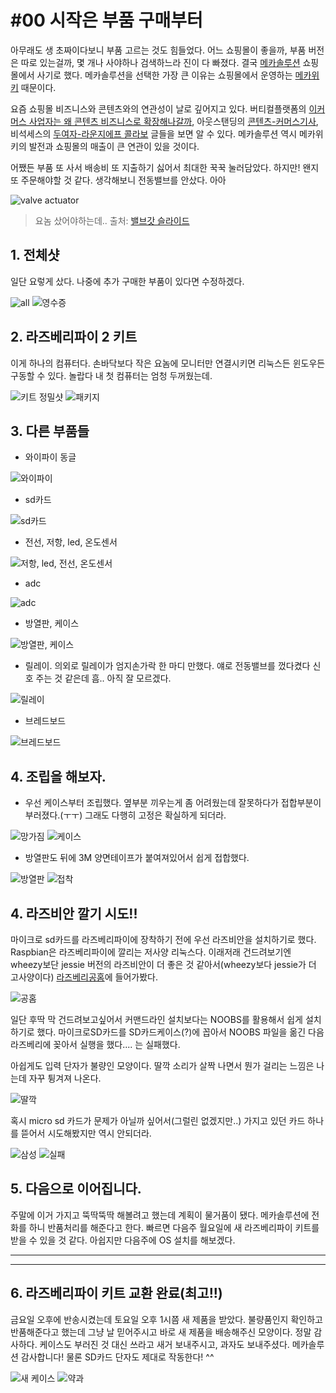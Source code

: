 # #00 시작은 부품 구매부터

아무래도 생 초짜이다보니 부품 고르는 것도 힘들었다. 어느 쇼핑몰이 좋을까, 부품 버전은 따로 있는걸까, 몇 개나 사야하나 검색하느라 진이 다 빠졌다. 결국 [메카솔루션](www.mechasolution.com) 쇼핑몰에서 사기로 했다. 메카솔루션을 선택한 가장 큰 이유는 쇼핑몰에서 운영하는 [메카위키](mechasolutionwiki.com) 때문이다.

요즘 쇼핑몰 비즈니스와 콘텐츠와의 연관성이 날로 깊어지고 있다. 버티컬플랫폼의 [이커머스 사업자는 왜 콘텐츠 비즈니스로 확장해나갈까](http://verticalplatform.kr/archives/5605), 아웃스탠딩의 [콘텐츠-커머스기사](http://outstanding.kr/이제는-콘텐츠가-커머스-커머스가-콘텐츠인-시대), 비석세스의 [두여자-라운지에프 콜라보](http://besuccess.com/2015/11/deuxyeoza/) 글들을 보면 알 수 있다. 메카솔루션 역시 메카위키의 발전과 쇼핑몰의 매출이 큰 연관이 있을 것이다.

어쨌든 부품 또 사서 배송비 또 지출하기 싫어서 최대한 꾹꾹 눌러담았다. 하지만! 왠지 또 주문해야할 것 같다. 생각해보니 전동밸브를 안샀다. 아아

![valve actuator](http://qbinson.com/wp-content/uploads/2015/11/valve_actuator.jpg)
> 요놈 샀어야하는데.. 출처: [밸브갓 슬라이드](http://www.slideshare.net/KyuhoKim/20150122-valve-god)

## 1. 전체샷
일단 요렇게 샀다. 나중에 추가 구매한 부품이 있다면 수정하겠다.

![all](http://qbinson.com/wp-content/uploads/2015/11/raspberry_00_all_151120.jpg)
![영수증](http://qbinson.com/wp-content/uploads/2015/11/raspberry_01_buy_151120.jpg)

## 2. 라즈베리파이 2 키트
이게 하나의 컴퓨터다. 손바닥보다 작은 요놈에 모니터만 연결시키면 리눅스든 윈도우든 구동할 수 있다. 놀랍다 내 첫 컴퓨터는 엄청 두꺼웠는데.

![키트 정밀샷](http://qbinson.com/wp-content/uploads/2015/11/raspberry_03_kit_151120.jpg)
![패키지](http://qbinson.com/wp-content/uploads/2015/11/raspberry_05_kit2_151120.jpg)

## 3. 다른 부품들

- 와이파이 동글

![와이파이](http://qbinson.com/wp-content/uploads/2015/11/raspberry_04_wifi_dongle_151120.jpg)

- sd카드

![sd카드](http://qbinson.com/wp-content/uploads/2015/11/raspberry_06_sdcard_151120.jpg)

- 전선, 저항, led, 온도센서

![저항, led, 전선, 온도센서](http://qbinson.com/wp-content/uploads/2015/11/raspberry_08_etc_151120.jpg)

- adc

![adc](http://qbinson.com/wp-content/uploads/2015/11/raspberry_07_adc_151120.jpg)

- 방열판, 케이스

![방열판, 케이스](http://qbinson.com/wp-content/uploads/2015/11/raspberry_09_case_151120.jpg)

- 릴레이. 의외로 릴레이가 엄지손가락 한 마디 만했다. 얘로 전동밸브를 껐다켰다 신호 주는 것 같은데 흠.. 아직 잘 모르겠다.

![릴레이](http://qbinson.com/wp-content/uploads/2015/11/raspberry_10_relay_151120.jpg)

- 브레드보드

![브레드보드](http://qbinson.com/wp-content/uploads/2015/11/raspberry_11_breadboard_151120.jpg)

## 4. 조립을 해보자.

- 우선 케이스부터 조립했다. 옆부분 끼우는게 좀 어려웠는데 잘못하다가 접합부분이 부러졌다.(ㅜㅜ) 그래도 다행히 고정은 확실하게 되더라.

![망가짐](http://qbinson.com/wp-content/uploads/2015/11/raspberry_12_broken_151120.jpg)
![케이스](http://qbinson.com/wp-content/uploads/2015/11/raspberry_13_complete_151120.jpg)

- 방열판도 뒤에 3M 양면테이프가 붙여져있어서 쉽게 접합했다.

![방열판](http://qbinson.com/wp-content/uploads/2015/11/raspberry_14_radiator_151120.jpg)
![접착](http://qbinson.com/wp-content/uploads/2015/11/raspberry_15_set_radiator_151120.jpg)

## 4. 라즈비안 깔기 시도!!
마이크로 sd카드를 라즈베리파이에 장착하기 전에 우선 라즈비안을 설치하기로 했다. Raspbian은 라즈베리파이에 깔리는 저사양 리눅스다. 이래저래 건드려보기엔 wheezy보단 jessie 버전의 라즈비안이 더 좋은 것 같아서(wheezy보다 jessie가 더 고사양이다) [라즈베리공홈](https://www.raspberrypi.org/)에 들어가봤다.

![공홈](http://qbinson.com/wp-content/uploads/2015/11/raspberry_org_151120.jpg)

일단 후딱 막 건드려보고싶어서 커맨드라인 설치보다는 NOOBS를 활용해서 쉽게 설치하기로 했다. 마이크로SD카드를 SD카드케이스(?)에 꼽아서 NOOBS 파일을 옮긴 다음 라즈베리에 꽂아서 실행을 했다.... 는 실패했다.

아쉽게도 입력 단자가 불량인 모양이다. 딸깍 소리가 살짝 나면서 뭔가 걸리는 느낌은 나는데 자꾸 튕겨져 나온다.

![딸깍](http://qbinson.com/wp-content/uploads/2015/11/raspberry_16_sdfail_151120.jpg)

혹시 micro sd 카드가 문제가 아닐까 싶어서(그럴린 없겠지만..) 가지고 있던 카드 하나를 뜯어서 시도해봤지만 역시 안되더라.

![삼성](http://qbinson.com/wp-content/uploads/2015/11/raspberry_19_samsung_micro_sdcard_151120.jpg)
![실패](http://qbinson.com/wp-content/uploads/2015/11/raspberry_20_samsung_fail_151120.jpg)

## 5. 다음으로 이어집니다.

주말에 이거 가지고 뚝딱뚝딱 해볼려고 했는데 계획이 물거품이 됐다. 메카솔루션에 전화를 하니 반품처리를 해준다고 한다. 빠르면 다음주 월요일에 새 라즈베리파이 키트를 받을 수 있을 것 같다. 아쉽지만 다음주에 OS 설치를 해보겠다.

---

---

## 6. 라즈베리파이 키트 교환 완료(최고!!)

금요일 오후에 반송시켰는데 토요일 오후 1시쯤 새 제품을 받았다. 불량품인지 확인하고 반품해준다고 했는데 그냥 날 믿어주시고 바로 새 제품을 배송해주신 모양이다. 정말 감사하다. 케이스도 부러진 것 대신 쓰라고 새거 보내주시고, 과자도 보내주셨다. 메카솔루션 감사합니다! 물론 SD카드 단자도 제대로 작동한다! ^^

![새 케이스](http://qbinson.com/wp-content/uploads/2015/11/raspberry_new_case_151124.jpg)
![약과](http://qbinson.com/wp-content/uploads/2015/11/raspberry_cookies_151124.jpg)
